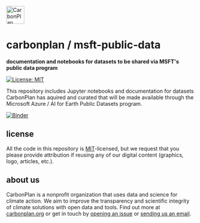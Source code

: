 <p align="left" >
<a href='https://carbonplan.org'>
<picture>
  <source media="(prefers-color-scheme: dark)" srcset="https://carbonplan-assets.s3.amazonaws.com/monogram/light-small.png">
  <img alt="CarbonPlan monogram." height="48" src="https://carbonplan-assets.s3.amazonaws.com/monogram/dark-small.png">
</picture>
</a>
</p>

# carbonplan / msft-public-data

**documentation and notebooks for datasets to be shared via MSFT's public data program**

[![License: MIT](https://img.shields.io/badge/License-MIT-blue.svg)](https://opensource.org/licenses/MIT)

This repository includes Jupyter notebooks and documentation for datasets CarbonPlan has aquired and curated that will be made available through the Microsoft Azure / AI for Earth Public Datasets program.

[![Binder](https://mybinder.org/badge_logo.svg)](https://mybinder.org/v2/gh/carbonplan/msft-public-data/main?urlpath=lab)


## license

All the code in this repository is [MIT](https://choosealicense.com/licenses/mit/)-licensed, but we request that you please provide attribution if reusing any of our digital content (graphics, logo, articles, etc.).

## about us

CarbonPlan is a nonprofit organization that uses data and science for climate action. We aim to improve the transparency and scientific integrity of climate solutions with open data and tools. Find out more at [carbonplan.org](https://carbonplan.org/) or get in touch by [opening an issue](https://github.com/carbonplan/msft-public-data/issues/new) or [sending us an email](mailto:hello@carbonplan.org).
